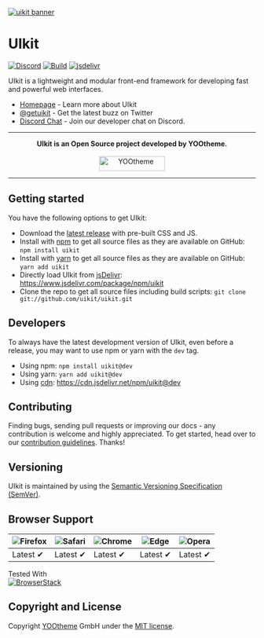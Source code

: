 [![uikit banner](https://cloud.githubusercontent.com/assets/321047/21769911/474d7d9e-d681-11e6-9fe0-d95f8ccfd3a9.jpg)](https://getuikit.com/)

# UIkit

[![Discord](https://img.shields.io/badge/chat-on%20discord-7289da.svg)](https://discord.gg/NEt4Pv7)
[![Build](https://circleci.com/gh/uikit/uikit.svg?style=shield)](https://circleci.com/gh/uikit/uikit)
[![jsdelivr](https://data.jsdelivr.com/v1/package/npm/uikit/badge?style=rounded)](https://www.jsdelivr.com/package/npm/uikit)

UIkit is a lightweight and modular front-end framework for developing fast and powerful web interfaces.

* [Homepage](https://getuikit.com) - Learn more about UIkit
* [@getuikit](https://twitter.com/getuikit) - Get the latest buzz on Twitter
* [Discord Chat](https://discord.gg/NEt4Pv7) - Join our developer chat on Discord.

---

<p align="center">
  <b>UIkit is an Open Source project developed by YOOtheme.</b>
  <br><br>
  <a href="https://yootheme.com" align="center">
      <img width="134" height="30" src="https://yootheme.com/site/images/yootheme-logo.svg" alt="YOOtheme">
  </a>
</p>

---

## Getting started

You have the following options to get UIkit:

- Download the [latest release](https://github.com/uikit/uikit/releases/latest) with pre-built CSS and JS.
- Install with [npm](https://npmjs.com) to get all source files as they are available on GitHub: ```npm install uikit```
- Install with [yarn](https://yarnpkg.com/) to get all source files as they are available on GitHub: ```yarn add uikit```
- Directly load UIkit from [jsDelivr](https://www.jsdelivr.com): https://www.jsdelivr.com/package/npm/uikit
- Clone the repo to get all source files including build scripts: `git clone git://github.com/uikit/uikit.git`

## Developers

To always have the latest development version of UIkit, even before a release, you may want to use npm or yarn with the `dev` tag.

- Using npm: ```npm install uikit@dev```
- Using yarn: ```yarn add uikit@dev```
- Using [cdn](cdn.jsdelivr.net): https://cdn.jsdelivr.net/npm/uikit@dev

## Contributing

Finding bugs, sending pull requests or improving our docs - any contribution is welcome and highly appreciated. To get started, head over to our [contribution guidelines](CONTRIBUTING.md). Thanks!

## Versioning

UIkit is maintained by using the [Semantic Versioning Specification (SemVer)](https://semver.org).

## Browser Support

| ![Firefox](https://raw.github.com/alrra/browser-logos/main/src/firefox/firefox_48x48.png) | ![Safari](https://raw.github.com/alrra/browser-logos/main/src/safari/safari_48x48.png) | ![Chrome](https://raw.github.com/alrra/browser-logos/main/src/chrome/chrome_48x48.png) | ![Edge](https://raw.github.com/alrra/browser-logos/main/src/edge/edge_48x48.png) | ![Opera](https://raw.github.com/alrra/browser-logos/main/src/opera/opera_48x48.png) |
|-------------------------------------------------------------------------------------------|----------------------------------------------------------------------------------------|----------------------------------------------------------------------------------------|----------------------------------------------------------------------------------|-------------------------------------------------------------------------------------|
| Latest ✔                                                                                  | Latest ✔                                                                               | Latest ✔                                                                               | Latest ✔                                                                         | Latest ✔                                                                            |

Tested With<br>[![BrowserStack](https://user-images.githubusercontent.com/355427/27389060-9f716c82-569d-11e7-923c-bd5fe7f1c55a.png)](https://www.browserstack.com)

## Copyright and License

Copyright [YOOtheme](https://yootheme.com) GmbH under the [MIT license](LICENSE.md).
